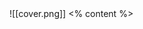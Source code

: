 <grid drag="100 100" drop="0 0" class="fullImage">
![[cover.png]]
</grid>
<grid drag="60 70" drop="4 20" class="content backcover" align="topleft" pad="0 40px"  >
<% content %>
</grid>